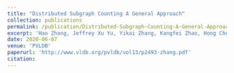 ```yaml
---
title: "Distributed Subgraph Counting A General Approach"
collection: publications
permalink: /publication/Distributed-Subgraph-Counting-A-General-Approach
excerpt: 'Hao Zhang, Jeffrey Xu Yu, Yikai Zhang, Kangfei Zhao, Hong Cheng'
date: 2020-06-07
venue: 'PVLDB'
paperurl: 'http://www.vldb.org/pvldb/vol13/p2493-zhang.pdf'
citation:
---
```

